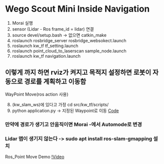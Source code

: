 # Wego Scout Mini Inside Navigation


1. Morai 실행
2. sensor (Lidar - Ros frame_id = lidar) 연결 
3. source devel/setup.bash -> 없으면 catkin_make
4. roslaunch rosbridge_server rosbridge_websokect.launch
5. roslaunch kw_tf tf_setting.launch
6. roslaunch point_cloud_to_laserscan sample_node.launch
7. roslaunch kw_tf navigation.launch
   
이렇게 까지 하면 rviz가 켜지고 목적지 설정하면 로봇이 자동으로 경로를 계획하고 이동함
---

WayPoint Move(ros action 사용)

8. (kw_slam_ws)에 있다고 가정 cd src/kw_tf/scripts/
9. python application.py -> 지정된 Waypoint로 이동
[Code](Ros_wego_nav/image/application.png)

### 만약에 경로가 생기고 안움직이면 Morai -에서 Automode로 변경
### Lidar 맵이 생기지 않는다 -> sudo apt install ros-slam-gmapping 설치
Ros_Point Move Demo
[!Video](https://drive.google.com/file/d/1g06gLS2Wv0s3-Mejqg12iqbUHV-qZH5K/view?usp=sharing)
